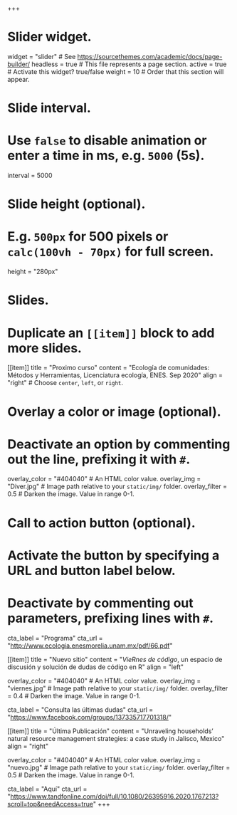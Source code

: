 +++
# Slider widget.
widget = "slider"  # See https://sourcethemes.com/academic/docs/page-builder/
headless = true  # This file represents a page section.
active = true  # Activate this widget? true/false
weight = 10  # Order that this section will appear.

# Slide interval.
# Use `false` to disable animation or enter a time in ms, e.g. `5000` (5s).
interval = 5000

# Slide height (optional).
# E.g. `500px` for 500 pixels or `calc(100vh - 70px)` for full screen.
height = "280px"

# Slides.
# Duplicate an `[[item]]` block to add more slides.
[[item]]
  title = "Proximo curso"
  content = "Ecología de comunidades: Métodos y Herramientas, Licenciatura ecología, ENES. Sep 2020"
  align = "right"  # Choose `center`, `left`, or `right`.

  # Overlay a color or image (optional).
  #   Deactivate an option by commenting out the line, prefixing it with `#`.
  overlay_color = "#404040"  # An HTML color value.
  overlay_img = "Diver.jpg"  # Image path relative to your `static/img/` folder.
  overlay_filter = 0.5  # Darken the image. Value in range 0-1.

  # Call to action button (optional).
  #   Activate the button by specifying a URL and button label below.
  #   Deactivate by commenting out parameters, prefixing lines with `#`.
  cta_label = "Programa"
  cta_url = "http://www.ecologia.enesmorelia.unam.mx/pdf/66.pdf"
  

[[item]]
  title = "Nuevo sitio"
  content = "*VieRnes de código*, un espacio de discusión y solución de dudas de código en R"
  align = "left"

  overlay_color = "#404040"  # An HTML color value.
  overlay_img = "viernes.jpg"  # Image path relative to your `static/img/` folder.
  overlay_filter = 0.4  # Darken the image. Value in range 0-1.
  
  cta_label = "Consulta las últimas dudas"
  cta_url = "https://www.facebook.com/groups/137335717701318/"

[[item]]
  title = "Última Publicación"
  content = "Unraveling households’ natural resource management strategies: a case study in Jalisco, Mexico"
  align = "right"

  overlay_color = "#404040"  # An HTML color value.
  overlay_img = "nuevo.jpg"  # Image path relative to your `static/img/` folder.
  overlay_filter = 0.5  # Darken the image. Value in range 0-1.

  cta_label = "Aquí"
  cta_url = "https://www.tandfonline.com/doi/full/10.1080/26395916.2020.1767213?scroll=top&needAccess=true"
+++
